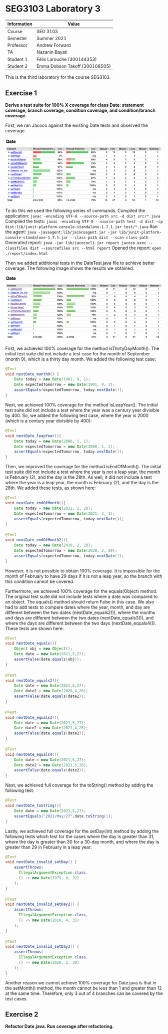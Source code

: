 # SEG3103 Laboratory 3

| Information | Value |
| --- | --- |
| Course | SEG 3103 |
| Semester | Summer 2021 |
| Professor | Andrew Forward |
| TA | Nazanin Bayati |
| Student 1 | Félix Larouche (300144353) |
| Student 2 | Emma Dobson Takoff (300108505) |

This is the third laboratory for the course SEG3103.


## Exercise 1

**Derive a test suite for 100% X coverage for class Date: statement coverage, branch coverage, condition coverage, and condition/branch coverage.**

First, we ran Jacoco against the existing Date tests and observed the coverage.

![Date.java Initial Code Coverage](assets/initial-coverage.png)

To do this we used the following series of commands.
Compiled the application: `javac -encoding UTF-8 --source-path src -d dist src/*.java` 
Compiled the tests: `javac -encoding UTF-8 --source-path test -d dist -cp dist:lib/junit-platform-console-standalone-1.7.1.jar test/*.java` 
Ran the agent: `java -javaagent:lib/jacocoagent.jar -jar lib/junit-platform-console-standalone-1.7.1.jar --class-path dist --scan-class-path` 
Generated report: `java -jar lib/jacococli.jar report jacoco.exec --classfiles dist --sourcefiles src --html report` 
Opened the report: `open ./report/index.html ` 

Then we added additional tests in the DateTest.java file to achieve better coverage. The following image shows the results we obtained.

![Date.java Improved Code Coverage](assets/coverage.png)

First, we achieved 100% coverage for the method isThirtyDayMonth(). The initial test suite did not include a test case for the month of September (month 9), which is a thirty day month. We added the following test case:
```java
@Test
void nextDate_month9() {
    Date today = new Date(1901, 9, 1);
    Date expectedTomorrow = new Date(1901, 9, 2);
    assertEquals(expectedTomorrow, today.nextDate());
}
```

Next, we achieved 100% coverage for the method isLeapYear(). The initial test suite did not include a test where the year was a century year divisible by 400. So, we added the following test case, where the year is 2000 (which is a century year divisible by 400):
```java
@Test 
void nextDate_leapYear(){
    Date today = new Date(2000, 1, 1);
    Date expectedTomorrow = new Date(2000, 1, 2);
    assertEquals(expectedTomorrow, today.nextDate());
}
```

Then, we improved the coverage for the method isEndOfMonth(). The initial test suite did not include a test where the year is not a leap year, the month is February (2), and the day is the 28th. As well, it did not include a test where the year is a leap year, the month is February (2), and the day is the 28th. We added these tests, as shown here:
```java
@Test
void nextDate_endOfMonth(){
    Date today = new Date(2021, 2, 28);
    Date expectedTomorrow = new Date(2021, 3, 1);
    assertEquals(expectedTomorrow, today.nextDate());
}

@Test
void nextDate_endOfMonth2(){
    Date today = new Date(2020, 2, 28);
    Date expectedTomorrow = new Date(2020, 2, 29);
    assertEquals(expectedTomorrow, today.nextDate());
}
```
However, it is not possible to obtain 100% coverage. It is impossible for the month of February to have 29 days if it is not a leap year, so the branch with this condition cannot be covered.

Furthermore, we achieved 100% coverage for the equals(Object) method. The original test suite did not include tests where a date was compared to an object. The equals() method should return False in this case. We also had to add tests to compare dates where the year, month, and day are different between the two dates (nextDate_equals2()), where the months and days are different between the two dates (nextDate_equals3()), and where the days are different between the two days (nextDate_equals4()). These tests are shown here:
```java
@Test
void nextDate_equals(){
    Object obj = new Object();
    Date date = new Date(2021,5,27);
    assertFalse(date.equals(obj));
}

@Test
void nextDate_equals2(){
    Date date = new Date(2021,5,27);
    Date date2 = new Date(2020,4,26);
    assertFalse(date.equals(date2));
}

@Test
void nextDate_equals3(){
    Date date = new Date(2021,5,27);
    Date date2 = new Date(2021,4,26);
    assertFalse(date.equals(date2));
}

@Test
void nextDate_equals4(){
    Date date = new Date(2021,5,27);
    Date date2 = new Date(2021,5,26);
    assertFalse(date.equals(date2));
}
 ```

Next, we achieved full coverage for the toString() method by adding the following test:
```java
@Test
void nextDate_toString(){
    Date date = new Date(2021,5,27);
    assertEquals("2021/May/27",date.toString());
}
```

Lastly, we achieved full coverage for the setDay(int) method by adding the following tests which test for the cases where the day is greater than 31, where the day is greater than 30 for a 30-day month, and where the day is greater than 29 in February in a leap year:
```java
@Test
void nextDate_invalid_setDay() {
    assertThrows(
      IllegalArgumentException.class,
      () -> new Date(1975, 6, 32)
    );
}

@Test
void nextDate_invalid_setDay2() {
    assertThrows(
      IllegalArgumentException.class,
      () -> new Date(2010, 4, 31)
    );
}

@Test
void nextDate_invalid_setDay3() {
    assertThrows(
      IllegalArgumentException.class,
      () -> new Date(2020, 2, 30)
    );
}
```

Another reason we cannot achieve 100% coverage for Date.java is that in the setMonth() method, the month cannot be less than 1 and greater than 12 at the same time. Therefore, only 3 out of 4 branches can be covered by the test cases.

## Exercise 2


**Refactor Date.java. Run coverage after refactoring.**
